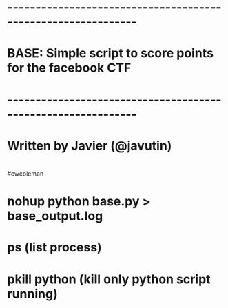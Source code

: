 # -------------------------------------------------------------
# BASE: Simple script to score points for the facebook CTF
# -------------------------------------------------------------
# Written by Javier (@javutin)
#
#cwcoleman
# nohup python base.py > base_output.log
# ps  (list process)
# pkill python  (kill only python script running)
#
#
#
